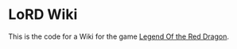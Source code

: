 # LoRD Wiki

This is the code for a Wiki for the game [Legend Of the Red Dragon].


[Legend Of the Red Dragon]: https://legendreddragon.net
